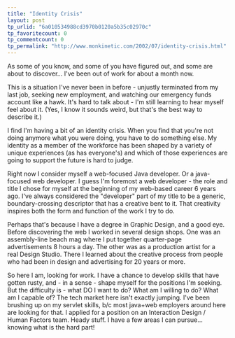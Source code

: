 ```yaml
---
title: "Identity Crisis"
layout: post
tp_urlid: "6a010534988cd3970b0120a5b35c02970c"
tp_favoritecount: 0
tp_commentcount: 0
tp_permalink: "http://www.monkinetic.com/2002/07/identity-crisis.html"
---
```

As some of you know, and some of you have figured out, and some are about to discover... I&#39;ve been out of work for about a month now.

This is a situation I&#39;ve never been in before - unjustly terminated from my last job, seeking new employment, and watching our emergency funds account like a hawk. It&#39;s hard to talk about - I&#39;m still learning to hear myself feel about it. (Yes, I know it sounds weird, but that&#39;s the best way to describe it.)

I find I&#39;m having a bit of an identity crisis. When you find that you&#39;re not doing anymore what you were doing, you have to do something else. My identity as a member of the workforce has been shaped by a variety of unique experiences (as has everyone&#39;s) and which of those experiences are going to support the future is hard to judge.

Right now I consider myself a web-focused Java developer.  Or a java-focused web developer. I guess I&#39;m foremost a web developer - the role and title I chose for myself at the beginning of my web-based career 6 years ago. I&#39;ve always considered the &quot;developer&quot; part of my title to be a generic, boundary-crossing descriptor that has a creative bent to it. That creativity inspires both the form and function of the work I try to do.

Perhaps that&#39;s because I have a degree in Graphic Design, and a good eye. Before discovering the web I worked in several design shops. One was an assembly-line beach mag where I put together quarter-page advertisements 8 hours a day. The other was as a production artist for a real Design Studio. There I learned about the creative process from people who had been in design and advertising for 20 years or more.

So here I am, looking for work. I have a chance to develop skills that have gotten rusty, and - in a sense - shape myself for the positions I&#39;m seeking. But the difficulty is - what DO I want to do? What am I willing to do? What am I capable of? The tech market here isn&#39;t exactly jumping. I&#39;ve been brushing up on my servlet skills, b/c most java+web employers around here are looking for that. I applied for a position on an Interaction Design / Human Factors team. Heady stuff. I have a few areas I can pursue... knowing what is the hard part!
